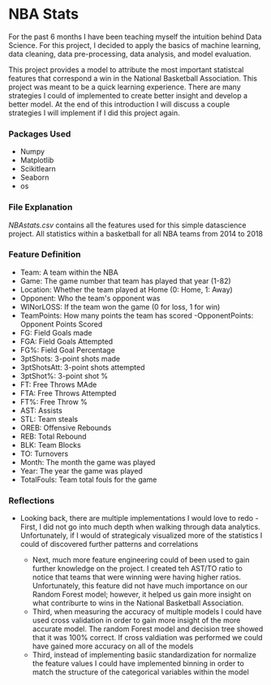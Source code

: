 # NBA Stats
For the past 6 months I have been teaching myself the intuition behind Data Science. For this project, I decided to apply the basics of machine learning, data cleaning, data pre-processing, data analysis, and model evaluation. 

This project provides a model to attribute the most important statistcal features that correspond a win in the National Basketball Association. This project was meant to be a quick learning experience. There are many strategies I could of implemented to create better insight and develop a better model. At the end of this introduction I will discuss a couple strategies I will implement if I did this project again.

### Packages Used
- Numpy
- Matplotlib
- Scikitlearn
- Seaborn
- os

### File Explanation
*NBAstats.csv* contains all the features used for this simple datascience project. All statistics within a basketball for all NBA teams from 2014 to 2018

### Feature Definition
- Team: A team within the NBA 
- Game: The game number that team has played that year (1-82)
- Location: Whether the team played at Home (0: Home, 1: Away)
- Opponent: Who the team's opponent was
- WINorLOSS: If the team won the game (0 for loss, 1 for win)
- TeamPoints: How many points the team has scored
-OpponentPoints: Opponent Points Scored
- FG: Field Goals made
- FGA: Field Goals Attempted
- FG%: Field Goal Percentage
- 3ptShots: 3-point shots made
- 3ptShotsAtt: 3-point shots attempted
- 3ptShot%: 3-point shot %
- FT: Free Throws MAde
- FTA: Free Throws Attempted
- FT%: Free Throw %
- AST: Assists
- STL: Team steals
- OREB: Offensive Rebounds
- REB: Total Rebound
- BLK: Team Blocks
- TO: Turnovers
- Month: The month the game was played
- Year: The year the game was played 
- TotalFouls: Team total fouls for the game 

### Reflections
- Looking back, there are multiple implementations I would love to redo
  -First, I did not go into much depth when walking through data analytics. Unfortunately, if I would of strategicaly visualized more      of the statistics I could of discovered further patterns and correlations
  - Next, much more feature engineering could of been used to gain further knowledge on the project. I created teh AST/TO ratio to           notice that teams that were winning were having higher ratios. Unfortunately, this feature did not have much importance on our         Random Forest model; however, it helped us gain more insight on what contriburte to wins in the National Basketball Association.
  - Third, when measuring the accuracy of multiple models I could have used cross validation in order to gain more insight of the more       accurate model. The random Forest model and decision tree showed that it was 100% correct. If cross valdiation was performed we         could have gained more accuracy on all of the models
  - Third, instead of implementing basiic standardization for normalize the feature values I could have implemented binning in order to     match the structure of the categorical variables within the model
  
  #
